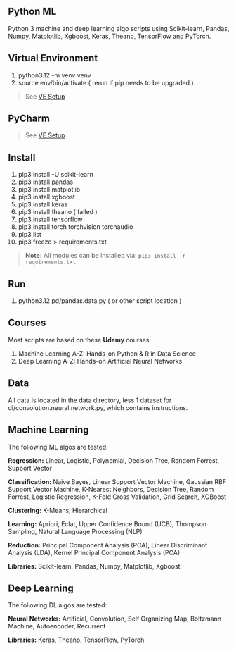 Python ML
---------
Python 3 machine and deep learning algo scripts using Scikit-learn, Pandas, Numpy, Matplotlib, Xgboost,
Keras, Theano, TensorFlow and PyTorch.

Virtual Environment
-------------------
1. python3.12 -m venv venv
2. source env/bin/activate ( rerun if pip needs to be upgraded )
>See [VE Setup](https://www.freecodecamp.org/news/how-to-setup-virtual-environments-in-python/)

PyCharm
-------
>See [VE Setup](https://www.jetbrains.com/help/pycharm/creating-virtual-environment.html#env-requirements)

Install
-------
1. pip3 install -U scikit-learn
2. pip3 install pandas
3. pip3 install matplotlib
4. pip3 install xgboost
5. pip3 install keras
6. pip3 install theano ( failed )
7. pip3 install tensorflow
8. pip3 install torch torchvision torchaudio
9. pip3 list
10. pip3 freeze > requirements.txt
>**Note:** All modules can be installed via: ```pip3 install -r requirements.txt```

Run
---
1. python3.12 pd/pandas.data.py ( or other script location )

Courses
-------
Most scripts are based on these **Udemy** courses:
  1. Machine Learning A-Z: Hands-on Python & R in Data Science
  2. Deep Learning A-Z: Hands-on Artificial Neural Networks

Data
----
All data is located in the data directory, less 1 dataset for dl/convolution.neural.network.py,
which contains instructions.

Machine Learning
----------------
The following ML algos are tested:

**Regression:** Linear, Logistic, Polynomial, Decision Tree, Random Forrest, Support Vector

**Classification:** Naive Bayes, Linear Support Vector Machine, Gaussian RBF Support Vector Machine,
K-Nearest Neighbors, Decision Tree, Random Forrest, Logistic Regression, K-Fold Cross Validation,
Grid Search, XGBoost

**Clustering:** K-Means, Hierarchical

**Learning:** Apriori, Eclat, Upper Confidence Bound (UCB), Thompson Sampling, Natural Language Processing (NLP)

**Reduction:** Principal Component Analysis (PCA), Linear Discriminant Analysis (LDA), Kernel Principal Component Analysis (PCA)

**Libraries:** Scikit-learn, Pandas, Numpy, Matplotlib, Xgboost

Deep Learning
-------------
The following DL algos are tested:

**Neural Networks:** Artificial, Convolution, Self Organizing Map, Boltzmann Machine, Autoencoder, Recurrent

**Libraries:** Keras, Theano, TensorFlow, PyTorch